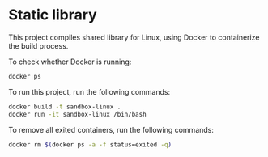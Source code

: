 # Static library

This project compiles shared library for Linux, using Docker to containerize the build process.

To check whether Docker is running:

```bash
docker ps
```

To run this project, run the following commands:

```bash
docker build -t sandbox-linux .
docker run -it sandbox-linux /bin/bash
```

To remove all exited containers, run the following commands:

```bash
docker rm $(docker ps -a -f status=exited -q)
```
